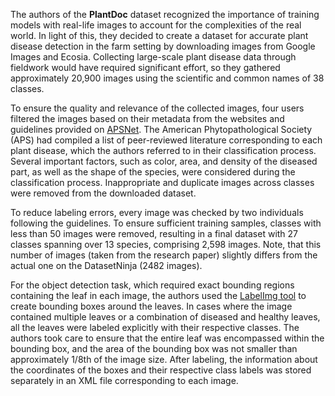 The authors of the **PlantDoc** dataset recognized the importance of training models with real-life images to account for the complexities of the real world. In light of this, they decided to create a dataset for accurate plant disease detection in the farm setting by downloading images from Google Images and Ecosia. Collecting large-scale plant disease data through fieldwork would have required significant effort, so they gathered approximately 20,900 images using the scientific and common names of 38 classes.

To ensure the quality and relevance of the collected images, four users filtered the images based on their metadata from the websites and guidelines provided on [APSNet](https://www.apsnet.org/edcenter/resources/commonnames/Pages/default.aspx). The American Phytopathological Society (APS) had compiled a list of peer-reviewed literature corresponding to each plant disease, which the authors referred to in their classification process. Several important factors, such as color, area, and density of the diseased part, as well as the shape of the species, were considered during the classification process. Inappropriate and duplicate images across classes were removed from the downloaded dataset.

To reduce labeling errors, every image was checked by two individuals following the guidelines. To ensure sufficient training samples, classes with less than 50 images were removed, resulting in a final dataset with 27 classes spanning over 13 species, comprising 2,598 images. Note, that this number of images (taken from the research paper) slightly differs from the actual one on the DatasetNinja (2482 images).

For the object detection task, which required exact bounding regions containing the leaf in each image, the authors used the [LabelImg tool](https://github.com/tzutalin/labelImg) to create bounding boxes around the leaves. In cases where the image contained multiple leaves or a combination of diseased and healthy leaves, all the leaves were labeled explicitly with their respective classes. The authors took care to ensure that the entire leaf was encompassed within the bounding box, and the area of the bounding box was not smaller than approximately 1/8th of the image size. After labeling, the information about the coordinates of the boxes and their respective class labels was stored separately in an XML file corresponding to each image.
